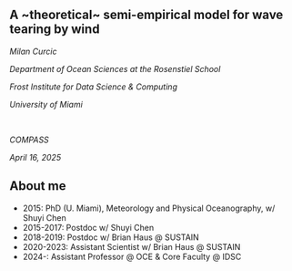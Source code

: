 <section>

## A ~theoretical~ semi-empirical model for wave tearing by wind

_Milan Curcic_


_Department of Ocean Sciences at the Rosenstiel School_

_Frost Institute for Data Science & Computing_

_University of Miami_

</br>

_COMPASS_

_April 16, 2025_
</section>


<section>

## About me

* 2015: PhD (U. Miami), Meteorology and Physical Oceanography, w/ Shuyi Chen
* 2015-2017: Postdoc w/ Shuyi Chen
* 2018-2019: Postdoc w/ Brian Haus @ SUSTAIN
* 2020-2023: Assistant Scientist w/ Brian Haus @ SUSTAIN
* 2024-: Assistant Professor @ OCE & Core Faculty @ IDSC
</section>